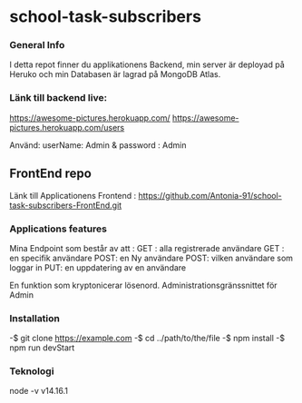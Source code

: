 # school-task-subscribers

### General Info

I detta repot finner du applikationens Backend, min server är deployad på Heruko och min Databasen är lagrad på MongoDB Atlas.

### Länk till backend live:

https://awesome-pictures.herokuapp.com/
https://awesome-pictures.herokuapp.com/users

Använd: userName: Admin & password : Admin

## FrontEnd repo

Länk till Applicationens Frontend : https://github.com/Antonia-91/school-task-subscribers-FrontEnd.git

### Applications features

Mina Endpoint som består av att :
GET : alla registrerade användare
GET : en specifik användare
POST: en Ny användare
POST: vilken användare som loggar in
PUT: en uppdatering av en användare

En funktion som kryptonicerar lösenord.
Administrationsgränssnittet för Admin

### Installation

-$ git clone https://example.com
-$ cd ../path/to/the/file
-$ npm install
-$ npm run devStart

### Teknologi

node -v v14.16.1
